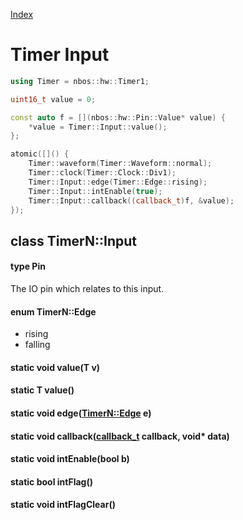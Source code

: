 [Index](../../index.hpp.md#index)

# Timer Input

```c++
using Timer = nbos::hw::Timer1;

uint16_t value = 0;

const auto f = [](nbos::hw::Pin::Value* value) {
    *value = Timer::Input::value();
};

atomic([]() {
    Timer::waveform(Timer::Waveform::normal);
    Timer::clock(Timer::Clock::Div1);
    Timer::Input::edge(Timer::Edge::rising);
    Timer::Input::intEnable(true);
    Timer::Input::callback((callback_t)f, &value);
});
```

## class TimerN::Input

#### type Pin
The IO pin which relates to this input.

#### enum TimerN::Edge
* rising
* falling

#### static void value(T v)

#### static T value()

#### static void edge([TimerN::Edge](input.hpp.md#enum-timernedge) e)

#### static void callback([callback_t](../type.hpp.md#using-callbackt--void-void) callback, void\* data)

#### static void intEnable(bool b)

#### static bool intFlag()

#### static void intFlagClear()
